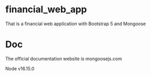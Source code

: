 # financial_web_app
 That is a financial web application with Bootstrap 5 and Mongoose


# Doc
The official documentation website is mongoosejs.com

Node v16.15.0
